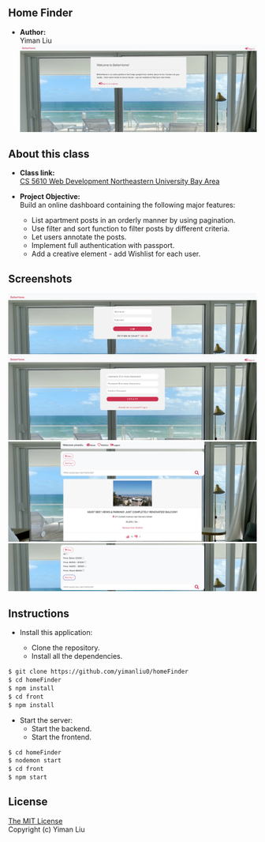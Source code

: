 ## Home Finder

- **Author:**  
  Yiman Liu
  <img src="https://raw.githubusercontent.com/yimanliu0/yimanliu0.github.io/master/images/betterHome.jpg" alt="homepage">

## About this class

- **Class link:**  
  <a href="https://johnguerra.co/classes/webDevelopment_fall_2020/">CS 5610 Web Development Northeastern University Bay Area</a>

- **Project Objective:**  
  Build an online dashboard containing the following major features:
  - List apartment posts in an orderly manner by using pagination.
  - Use filter and sort function to filter posts by different criteria.
  - Let users annotate the posts.
  - Implement full authentication with passport.
  - Add a creative element - add Wishlist for each user.

## Screenshots

<img src="https://raw.githubusercontent.com/yimanliu0/yimanliu0.github.io/master/images/signin.jpg" alt="signin">
<img src="https://raw.githubusercontent.com/yimanliu0/yimanliu0.github.io/master/images/signup.jpg" alt="signup">
<img src="https://raw.githubusercontent.com/yimanliu0/yimanliu0.github.io/master/images/apartments.jpg" alt="apartments">
<img src="https://raw.githubusercontent.com/yimanliu0/yimanliu0.github.io/master/images/filter.png" alt="filter">

## Instructions

- Install this application:

  - Clone the repository.
  - Install all the dependencies.

```bash
$ git clone https://github.com/yimanliu0/homeFinder
$ cd homeFinder
$ npm install
$ cd front
$ npm install
```

- Start the server:
  - Start the backend.
  - Start the frontend.

```bash
$ cd homeFinder
$ nodemon start
$ cd front
$ npm start
```

## License

<a href="https://opensource.org/licenses/MIT">The MIT License</a>  
Copyright (c) Yiman Liu
